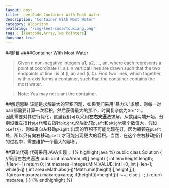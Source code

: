 ```yaml
---
layout: post
title:  LeetCode-Container With Most Water
description: "Container With Most Water"
category: algorithm
avatarimg: "/img/leet-code/touxiang.png"
tags : [leetcode,Array,Two Pointers]
duoshuo: true
---
```

##题目
####Container With Most Water

>Given n non-negative integers a1, a2, ..., an, where each represents a point at coordinate (i, ai). n vertical lines are drawn such that the two endpoints of line i is at (i, ai) and (i, 0). Find two lines, which together with x-axis forms a container, such that the container contains the most water.

>Note: You may not slant the container.



<!-- more -->

##解题思路
该题是求解最大的容积问题，如果我们采用“暴力法”求解，则每一对pair都需要计算一次容积，然后获得最大的那个，时间复杂度为`O(n^2)`。    
因此需要对其进行优化，这里我们可以采用**左右夹逼**法求解，从数组两端开始，分别设置左指针`pLeft`和右指针`pRight`,然后比较`pLeft`和`pRight`哪个数值大，假设`pLeft`小，则如果向左移动`pRight`,出现的容积不可能比现在好，因为瓶颈在`pLeft`处，所以只有向右移动`pLeft`,才可能出现更大的容积。当然，在这个左右移动指针的过程中，需要维护一个最大的容积。

##算法代码
代码采用JAVA实现：
{% highlight java %}
public class Solution {
	//采用左右夹逼法
    public int maxArea(int[] height) {
        int len=height.length;
        if(len<=1) return 0;
        int maxarea=Integer.MIN_VALUE;
        int i=0;
        int j=len-1;
        while(i<j)
        {
        	int area=Math.abs(i-j)*Math.min(height[i],height[j]);
        	if(area>maxarea)
        		maxarea=area;
        	if(height[i]<height[j])
        		i++;
        	else
        		j--;
        }
        return maxarea;
    }
}
{% endhighlight %}

